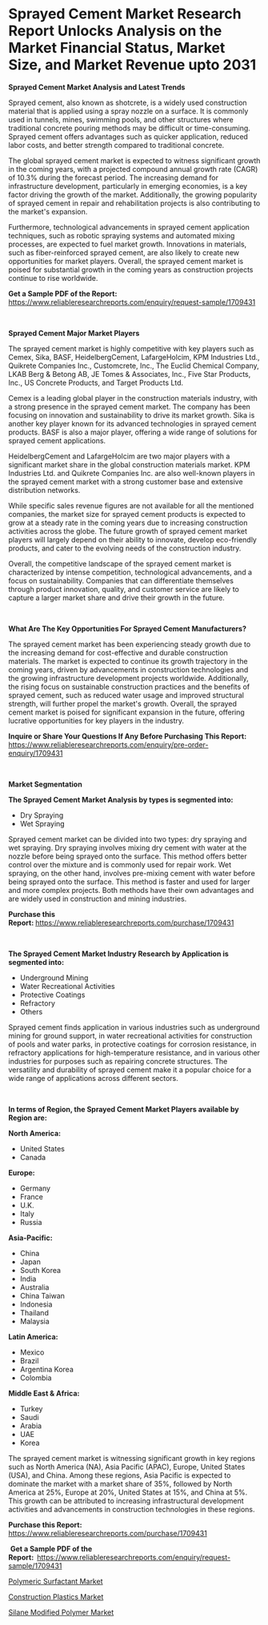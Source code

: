<p><h1>Sprayed Cement Market Research Report Unlocks Analysis on the Market Financial Status, Market Size, and Market Revenue upto 2031</h1></p><p><strong>Sprayed Cement Market Analysis and Latest Trends</strong></p>
<p><p>Sprayed cement, also known as shotcrete, is a widely used construction material that is applied using a spray nozzle on a surface. It is commonly used in tunnels, mines, swimming pools, and other structures where traditional concrete pouring methods may be difficult or time-consuming. Sprayed cement offers advantages such as quicker application, reduced labor costs, and better strength compared to traditional concrete.</p><p>The global sprayed cement market is expected to witness significant growth in the coming years, with a projected compound annual growth rate (CAGR) of 10.3% during the forecast period. The increasing demand for infrastructure development, particularly in emerging economies, is a key factor driving the growth of the market. Additionally, the growing popularity of sprayed cement in repair and rehabilitation projects is also contributing to the market's expansion.</p><p>Furthermore, technological advancements in sprayed cement application techniques, such as robotic spraying systems and automated mixing processes, are expected to fuel market growth. Innovations in materials, such as fiber-reinforced sprayed cement, are also likely to create new opportunities for market players. Overall, the sprayed cement market is poised for substantial growth in the coming years as construction projects continue to rise worldwide.</p></p>
<p><strong>Get a Sample PDF of the Report:&nbsp;</strong> <a href="https://www.reliableresearchreports.com/enquiry/request-sample/1709431">https://www.reliableresearchreports.com/enquiry/request-sample/1709431</a></p>
<p>&nbsp;</p>
<p><strong>Sprayed Cement Major Market Players</strong></p>
<p><p>The sprayed cement market is highly competitive with key players such as Cemex, Sika, BASF, HeidelbergCement, LafargeHolcim, KPM Industries Ltd., Quikrete Companies Inc., Customcrete, Inc., The Euclid Chemical Company, LKAB Berg & Betong AB, JE Tomes & Associates, Inc., Five Star Products, Inc., US Concrete Products, and Target Products Ltd.</p><p>Cemex is a leading global player in the construction materials industry, with a strong presence in the sprayed cement market. The company has been focusing on innovation and sustainability to drive its market growth. Sika is another key player known for its advanced technologies in sprayed cement products. BASF is also a major player, offering a wide range of solutions for sprayed cement applications.</p><p>HeidelbergCement and LafargeHolcim are two major players with a significant market share in the global construction materials market. KPM Industries Ltd. and Quikrete Companies Inc. are also well-known players in the sprayed cement market with a strong customer base and extensive distribution networks.</p><p>While specific sales revenue figures are not available for all the mentioned companies, the market size for sprayed cement products is expected to grow at a steady rate in the coming years due to increasing construction activities across the globe. The future growth of sprayed cement market players will largely depend on their ability to innovate, develop eco-friendly products, and cater to the evolving needs of the construction industry.</p><p>Overall, the competitive landscape of the sprayed cement market is characterized by intense competition, technological advancements, and a focus on sustainability. Companies that can differentiate themselves through product innovation, quality, and customer service are likely to capture a larger market share and drive their growth in the future.</p></p>
<p>&nbsp;</p>
<p><strong>What Are The Key Opportunities For Sprayed Cement Manufacturers?</strong></p>
<p><p>The sprayed cement market has been experiencing steady growth due to the increasing demand for cost-effective and durable construction materials. The market is expected to continue its growth trajectory in the coming years, driven by advancements in construction technologies and the growing infrastructure development projects worldwide. Additionally, the rising focus on sustainable construction practices and the benefits of sprayed cement, such as reduced water usage and improved structural strength, will further propel the market's growth. Overall, the sprayed cement market is poised for significant expansion in the future, offering lucrative opportunities for key players in the industry.</p></p>
<p><strong>Inquire or Share Your Questions If Any Before Purchasing This Report:</strong> <a href="https://www.reliableresearchreports.com/enquiry/pre-order-enquiry/1709431">https://www.reliableresearchreports.com/enquiry/pre-order-enquiry/1709431</a></p>
<p>&nbsp;</p>
<p><strong>Market Segmentation</strong></p>
<p><strong>The Sprayed Cement Market Analysis by types is segmented into:</strong></p>
<p><ul><li>Dry Spraying</li><li>Wet Spraying</li></ul></p>
<p><p>Sprayed cement market can be divided into two types: dry spraying and wet spraying. Dry spraying involves mixing dry cement with water at the nozzle before being sprayed onto the surface. This method offers better control over the mixture and is commonly used for repair work. Wet spraying, on the other hand, involves pre-mixing cement with water before being sprayed onto the surface. This method is faster and used for larger and more complex projects. Both methods have their own advantages and are widely used in construction and mining industries.</p></p>
<p><strong>Purchase this Report:&nbsp;</strong><a href="https://www.reliableresearchreports.com/purchase/1709431">https://www.reliableresearchreports.com/purchase/1709431</a></p>
<p>&nbsp;</p>
<p><strong>The Sprayed Cement Market Industry Research by Application is segmented into:</strong></p>
<p><ul><li>Underground Mining</li><li>Water Recreational Activities</li><li>Protective Coatings</li><li>Refractory</li><li>Others</li></ul></p>
<p><p>Sprayed cement finds application in various industries such as underground mining for ground support, in water recreational activities for construction of pools and water parks, in protective coatings for corrosion resistance, in refractory applications for high-temperature resistance, and in various other industries for purposes such as repairing concrete structures. The versatility and durability of sprayed cement make it a popular choice for a wide range of applications across different sectors.</p></p>
<p>&nbsp;</p>
<p><strong>In terms of Region, the Sprayed Cement Market Players available by Region are:</strong></p>
<p>
    <p> <strong> North America: </strong>
        <ul>
            <li>United States</li>
            <li>Canada</li>
        </ul>
        </p> 
    <p> <strong> Europe: </strong>
        <ul>
            <li>Germany</li>
            <li>France</li>
            <li>U.K.</li>
            <li>Italy</li>
            <li>Russia</li>
        </ul>
        </p> 
    <p> <strong> Asia-Pacific: </strong>
        <ul>
            <li>China</li>
            <li>Japan</li>
            <li>South Korea</li>
            <li>India</li>
            <li>Australia</li>
            <li>China Taiwan</li>
            <li>Indonesia</li>
            <li>Thailand</li>
            <li>Malaysia</li>
        </ul>
        </p> 
    <p> <strong> Latin America: </strong>
        <ul>
            <li>Mexico</li>
            <li>Brazil</li>
            <li>Argentina Korea</li>
            <li>Colombia</li>
        </ul>
        </p> 
    <p> <strong> Middle East & Africa: </strong>
        <ul>
            <li>Turkey</li>
            <li>Saudi</li>
            <li>Arabia</li>
            <li>UAE</li>
            <li>Korea</li>
        </ul>
    </p>
    </p>
<p><p>The sprayed cement market is witnessing significant growth in key regions such as North America (NA), Asia Pacific (APAC), Europe, United States (USA), and China. Among these regions, Asia Pacific is expected to dominate the market with a market share of 35%, followed by North America at 25%, Europe at 20%, United States at 15%, and China at 5%. This growth can be attributed to increasing infrastructural development activities and advancements in construction technologies in these regions.</p></p>
<p><strong>Purchase this Report: </strong><a href="https://www.reliableresearchreports.com/purchase/1709431">https://www.reliableresearchreports.com/purchase/1709431</a></p>
<p>&nbsp;<strong>Get a Sample PDF of the Report:&nbsp;&nbsp;</strong><a href="https://www.reliableresearchreports.com/enquiry/request-sample/1709431">https://www.reliableresearchreports.com/enquiry/request-sample/1709431</a></p>
<p><strong></strong></p>
<p><p><a href="https://github.com/dimitrishawkinswaynenp91rgz/Market-Research-Report-List-1/blob/main/polymeric-surfactant-market.md">Polymeric Surfactant Market</a></p><p><a href="https://github.com/changoleonlaverguenzanoexiste/Market-Research-Report-List-2/blob/main/construction-plastics-market.md">Construction Plastics Market</a></p><p><a href="https://github.com/danielneavesallisons03mba/Market-Research-Report-List-1/blob/main/silane-modified-polymer-market.md">Silane Modified Polymer Market</a></p></p>